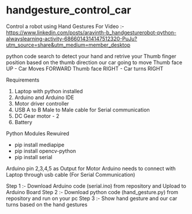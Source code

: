 # handgesture_control_car
Control a robot using Hand Gestures
For Video :- https://www.linkedin.com/posts/aravinth-b_handgesturerobot-python-alwayslearning-activity-6866014314147512320-PuJu?utm_source=share&utm_medium=member_desktop

python code search to detect your hand and retrive your Thumb finger position based on the thumb direction our car going to move
Thumb face UP - Car Moves FORWARD
Thumb face RIGHT - Car turns RIGHT

Requirements 
  1. Laptop with python installed
  2. Arduino and Arduino IDE
  3. Motor driver controller
  4. USB A to B Male to Male cable for Serial communication
  5. DC Gear motor - 2
  6. Battery

Python Modules Rewuired
  * pip install mediapipe
  * pip install opencv-python
  * pip install serial

Arduino pin 2,3,4,5 as Output for Motor
Arduino needs to connect with Laptop through usb cable (For Serial Communication)

Step 1 :- Download Arduino code (serial.ino) from repository and Upload to Arduino Board
Step 2 :- Download python code (hand_gesture.py) from repository and run on your pc
Step 3 :- Show hand gesture and our car turns based on the hand gestures


